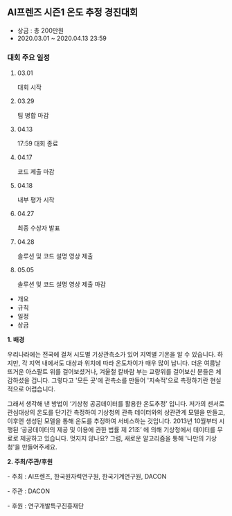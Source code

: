 ## AI프렌즈 시즌1 온도 추정 경진대회

- 상금 : 총 200만원
- 2020.03.01 ~ 2020.04.13 23:59

### 대회 주요 일정

1. 03.01

   대회 시작

2. 03.29

   팀 병합 마감

3. 04.13

   17:59 대회 종료

4. 04.17

   코드 제출 마감

5. 04.18

   내부 평가 시작

6. 04.27

   최종 수상자 발표

1. 04.28

   솔루션 및 코드 설명 영상 제출

2. 05.05

   솔루션 및 코드 설명 영상 제출 마감

- 개요
- 규칙
- 일정
- 상금



**1. 배경**

우리나라에는 전국에 걸쳐 시도별 기상관측소가 있어 지역별 기온을 알 수 있습니다. 하지만, 각 지역 내에서도 대상과 위치에 따라 온도차이가 매우 많이 납니다. 더운 여름날 뜨거운 아스팔트 위를 걸어보셨거나, 겨울철 칼바람 부는 교량위를 걸어보신 분들은 체감하셨을 겁니다. 그렇다고 '모든 곳'에 관측소를 만들어 '지속적'으로 측정하기란 현실적으로 어렵습니다.

그래서 생각해 낸 방법이 ‘기상청 공공데이터를 활용한 온도추정’ 입니다. 저가의 센서로 관심대상의 온도를 단기간 측정하여 기상청의 관측 데이터와의 상관관계 모델을 만들고, 이후엔 생성된 모델을 통해 온도를 추정하여 서비스하는 것입니다. 2013년 10월부터 시행된 ‘공공데이터의 제공 및 이용에 관한 법률 제 21조’ 에 의해 기상청에서 데이터를 무료로 제공하고 있습니다. 멋지지 않나요? 그럼, 새로운 알고리즘을 통해 '나만의 기상청'을 만들어주세요.



**2. 주최/주관/후원**

\- 주최 : AI프렌즈, 한국원자력연구원, 한국기계연구원, DACON

\- 주관 : DACON

\- 후원 : 연구개발특구진흥재단
